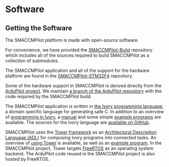 # Software

## Getting the Software

The SMACCMPilot platform is made with open-source software.

For convenience, we have provided the [SMACCMPilot-Build][smaccmpilot-build]
repository which includes all of the sources required to build SMACCMPilot as a
collection of submodules.

The SMACCMPilot application and all of the support for the hardware platform are
found in the [SMACCMPilot-STM32F4][smaccmpilot-stm32f4] repository.

Some of the hardware support in SMACCMPilot is derived directly from the
[ArduPilot project][ardupilot-project]. We maintain [a branch of the ArduPilot
repository][ardupilot-repo] with the code required by the SMACCMPilot build.

The SMACCMPilot application is written in [the Ivory programming
language][ivory], a domain specific language for generating safe C. In addition
to an overview of [programming in Ivory][ivory-overview], a
[manual][ivory-manual] and some simple [example programs][ivory-examples] are
available. The sources for the Ivory language are [available on GitHub][ivory].

SMACCMPilot uses the [Tower framework][tower] as an [Architectural Description
Language (ADL)][wiki-adl] for composing Ivory programs into connected tasks. An
overview of [using Tower][tower-overview] is available, as well as an [example
program][tower-example]. In the SMACCMPilot project, Tower targets
[FreeRTOS][freertos] as an operating system backend. The ArduPilot code reused
in the SMACCMPilot project is also hosted by FreeRTOS.

[ivory]: http://github.com/galoisinc/ivory
[tower]: http://github.com/galoisinc/tower
[smaccmpilot-build]: http://github.com/galoisinc/smaccmpilot-build
[smaccmpilot-stm32f4]: http://github.com/galoisinc/smaccmpilot-stm32f4
[ardupilot-project]: http://ardupilot.com
[ardupilot-repo]: http://github.com/galoisinc/ardupilot

[ivory-manual]: http://github.com/GaloisInc/ivory/blob/master/ivory/user-guide.md
[ivory-examples]: http://github.com/GaloisInc/ivory/tree/master/ivory-examples/examples

[ivory-overview]: /software/ivory-overview.html

[tower-overview]: /software/tower-overview.html
[tower-example]: http://github.com/GaloisInc/tower/blob/master/ivory-tower/src/Ivory/Tower/Test/FooBarTower.hs 

[freertos]: http://freertos.org

[wiki-adl]: http://en.wikipedia.org/wiki/Architecture_description_language


